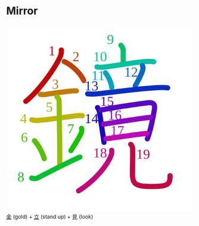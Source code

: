 # Mirror
![93e1](../kanji-colorize/93e1.svg)
[金](金.md) (gold) + [立](立.md) (stand up) + [見](見.md) (look) 